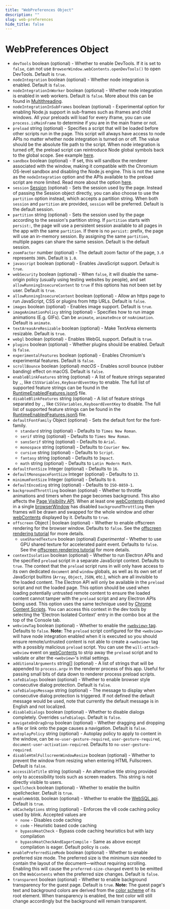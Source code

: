 ```yaml
---
title: "WebPreferences Object"
description: ""
slug: web-preferences
hide_title: false
---
```


# WebPreferences Object

* `devTools` boolean (optional) - Whether to enable DevTools. If it is set to `false`, can not use `BrowserWindow.webContents.openDevTools()` to open DevTools. Default is `true`.
* `nodeIntegration` boolean (optional) - Whether node integration is enabled.
  Default is `false`.
* `nodeIntegrationInWorker` boolean (optional) - Whether node integration is
  enabled in web workers. Default is `false`. More about this can be found
  in [Multithreading](latest/tutorial/multithreading.md).
* `nodeIntegrationInSubFrames` boolean (optional) - Experimental option for
  enabling Node.js support in sub-frames such as iframes and child windows. All your preloads will load for
  every iframe, you can use `process.isMainFrame` to determine if you are
  in the main frame or not.
* `preload` string (optional) - Specifies a script that will be loaded before other
  scripts run in the page. This script will always have access to node APIs
  no matter whether node integration is turned on or off. The value should
  be the absolute file path to the script.
  When node integration is turned off, the preload script can reintroduce
  Node global symbols back to the global scope. See example
  [here](latest/api/context-bridge.md#exposing-node-global-symbols).
* `sandbox` boolean (optional) - If set, this will sandbox the renderer
  associated with the window, making it compatible with the Chromium
  OS-level sandbox and disabling the Node.js engine. This is not the same as
  the `nodeIntegration` option and the APIs available to the preload script
  are more limited. Read more about the option [here](latest/tutorial/sandbox.md).
* `session` [Session](latest/api/session.md#class-session) (optional) - Sets the session used by the
  page. Instead of passing the Session object directly, you can also choose to
  use the `partition` option instead, which accepts a partition string. When
  both `session` and `partition` are provided, `session` will be preferred.
  Default is the default session.
* `partition` string (optional) - Sets the session used by the page according to the
  session's partition string. If `partition` starts with `persist:`, the page
  will use a persistent session available to all pages in the app with the
  same `partition`. If there is no `persist:` prefix, the page will use an
  in-memory session. By assigning the same `partition`, multiple pages can share
  the same session. Default is the default session.
* `zoomFactor` number (optional) - The default zoom factor of the page, `3.0` represents
  `300%`. Default is `1.0`.
* `javascript` boolean (optional) - Enables JavaScript support. Default is `true`.
* `webSecurity` boolean (optional) - When `false`, it will disable the
  same-origin policy (usually using testing websites by people), and set
  `allowRunningInsecureContent` to `true` if this options has not been set
  by user. Default is `true`.
* `allowRunningInsecureContent` boolean (optional) - Allow an https page to run
  JavaScript, CSS or plugins from http URLs. Default is `false`.
* `images` boolean (optional) - Enables image support. Default is `true`.
* `imageAnimationPolicy` string (optional) - Specifies how to run image animations (E.g. GIFs).  Can be `animate`, `animateOnce` or `noAnimation`.  Default is `animate`.
* `textAreasAreResizable` boolean (optional) - Make TextArea elements resizable. Default
  is `true`.
* `webgl` boolean (optional) - Enables WebGL support. Default is `true`.
* `plugins` boolean (optional) - Whether plugins should be enabled. Default is `false`.
* `experimentalFeatures` boolean (optional) - Enables Chromium's experimental features.
  Default is `false`.
* `scrollBounce` boolean (optional) _macOS_ - Enables scroll bounce
  (rubber banding) effect on macOS. Default is `false`.
* `enableBlinkFeatures` string (optional) - A list of feature strings separated by `,`, like
  `CSSVariables,KeyboardEventKey` to enable. The full list of supported feature
  strings can be found in the [RuntimeEnabledFeatures.json5][runtime-enabled-features]
  file.
* `disableBlinkFeatures` string (optional) - A list of feature strings separated by `,`,
  like `CSSVariables,KeyboardEventKey` to disable. The full list of supported
  feature strings can be found in the
  [RuntimeEnabledFeatures.json5][runtime-enabled-features] file.
* `defaultFontFamily` Object (optional) - Sets the default font for the font-family.
  * `standard` string (optional) - Defaults to `Times New Roman`.
  * `serif` string (optional) - Defaults to `Times New Roman`.
  * `sansSerif` string (optional) - Defaults to `Arial`.
  * `monospace` string (optional) - Defaults to `Courier New`.
  * `cursive` string (optional) - Defaults to `Script`.
  * `fantasy` string (optional) - Defaults to `Impact`.
  * `math` string (optional) - Defaults to `Latin Modern Math`.
* `defaultFontSize` Integer (optional) - Defaults to `16`.
* `defaultMonospaceFontSize` Integer (optional) - Defaults to `13`.
* `minimumFontSize` Integer (optional) - Defaults to `0`.
* `defaultEncoding` string (optional) - Defaults to `ISO-8859-1`.
* `backgroundThrottling` boolean (optional) - Whether to throttle animations and timers
  when the page becomes background. This also affects the
  [Page Visibility API](latest/api/browser-window.md#page-visibility). When at least one
  [webContents](latest/api/web-contents.md) displayed in a single
  [browserWindow](latest/api/browser-window.md) has disabled `backgroundThrottling` then
  frames will be drawn and swapped for the whole window and other
  [webContents](latest/api/web-contents.md) displayed by it. Defaults to `true`.
* `offscreen` Object | boolean (optional) - Whether to enable offscreen rendering for the browser
  window. Defaults to `false`. See the
  [offscreen rendering tutorial](latest/tutorial/offscreen-rendering.md) for
  more details.
  * `useSharedTexture` boolean (optional) _Experimental_ - Whether to use GPU shared texture for accelerated
     paint event. Defaults to `false`. See the
    [offscreen rendering tutorial](latest/tutorial/offscreen-rendering.md) for
    more details.
* `contextIsolation` boolean (optional) - Whether to run Electron APIs and
  the specified `preload` script in a separate JavaScript context. Defaults
  to `true`. The context that the `preload` script runs in will only have
  access to its own dedicated `document` and `window` globals, as well as
  its own set of JavaScript builtins (`Array`, `Object`, `JSON`, etc.),
  which are all invisible to the loaded content. The Electron API will only
  be available in the `preload` script and not the loaded page. This option
  should be used when loading potentially untrusted remote content to ensure
  the loaded content cannot tamper with the `preload` script and any
  Electron APIs being used.  This option uses the same technique used by
  [Chrome Content Scripts][chrome-content-scripts].  You can access this
  context in the dev tools by selecting the 'Electron Isolated Context'
  entry in the combo box at the top of the Console tab.
* `webviewTag` boolean (optional) - Whether to enable the [`<webview>` tag](latest/api/webview-tag.md).
  Defaults to `false`. **Note:** The
  `preload` script configured for the `<webview>` will have node integration
  enabled when it is executed so you should ensure remote/untrusted content
  is not able to create a `<webview>` tag with a possibly malicious `preload`
  script. You can use the `will-attach-webview` event on [webContents](latest/api/web-contents.md)
  to strip away the `preload` script and to validate or alter the
  `<webview>`'s initial settings.
* `additionalArguments` string[] (optional) - A list of strings that will be appended
  to `process.argv` in the renderer process of this app.  Useful for passing small
  bits of data down to renderer process preload scripts.
* `safeDialogs` boolean (optional) - Whether to enable browser style
  consecutive dialog protection. Default is `false`.
* `safeDialogsMessage` string (optional) - The message to display when
  consecutive dialog protection is triggered. If not defined the default
  message would be used, note that currently the default message is in
  English and not localized.
* `disableDialogs` boolean (optional) - Whether to disable dialogs
  completely. Overrides `safeDialogs`. Default is `false`.
* `navigateOnDragDrop` boolean (optional) - Whether dragging and dropping a
  file or link onto the page causes a navigation. Default is `false`.
* `autoplayPolicy` string (optional) - Autoplay policy to apply to
  content in the window, can be `no-user-gesture-required`,
  `user-gesture-required`, `document-user-activation-required`. Defaults to
  `no-user-gesture-required`.
* `disableHtmlFullscreenWindowResize` boolean (optional) - Whether to
  prevent the window from resizing when entering HTML Fullscreen. Default
  is `false`.
* `accessibleTitle` string (optional) - An alternative title string provided only
  to accessibility tools such as screen readers. This string is not directly
  visible to users.
* `spellcheck` boolean (optional) - Whether to enable the builtin spellchecker.
  Default is `true`.
* `enableWebSQL` boolean (optional) - Whether to enable the [WebSQL api](https://www.w3.org/TR/webdatabase/).
  Default is `true`.
* `v8CacheOptions` string (optional) - Enforces the v8 code caching policy
  used by blink. Accepted values are
  * `none` - Disables code caching
  * `code` - Heuristic based code caching
  * `bypassHeatCheck` - Bypass code caching heuristics but with lazy compilation
  * `bypassHeatCheckAndEagerCompile` - Same as above except compilation is eager.
  Default policy is `code`.
* `enablePreferredSizeMode` boolean (optional) - Whether to enable
  preferred size mode. The preferred size is the minimum size needed to
  contain the layout of the document—without requiring scrolling. Enabling
  this will cause the `preferred-size-changed` event to be emitted on the
  `WebContents` when the preferred size changes. Default is `false`.
* `transparent` boolean (optional) - Whether to enable background transparency for the guest page. Default is `true`. **Note:** The guest page's text and background colors are derived from the [color scheme](https://developer.mozilla.org/en-US/docs/Web/CSS/color-scheme) of its root element. When transparency is enabled, the text color will still change accordingly but the background will remain transparent.

[chrome-content-scripts]: https://developer.chrome.com/extensions/content_scripts#execution-environment
[runtime-enabled-features]: https://source.chromium.org/chromium/chromium/src/+/main:third_party/blink/renderer/platform/runtime_enabled_features.json5
